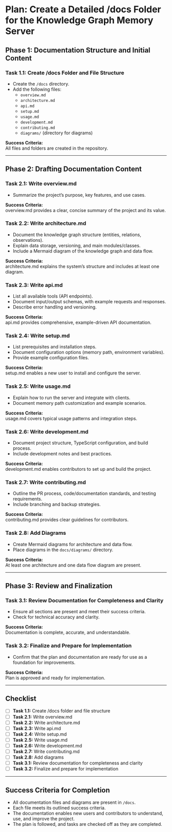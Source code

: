 # Plan: Create a Detailed /docs Folder for the Knowledge Graph Memory Server

## Phase 1: Documentation Structure and Initial Content

### Task 1.1: Create /docs Folder and File Structure
- Create the `/docs` directory.
- Add the following files:
  - `overview.md`
  - `architecture.md`
  - `api.md`
  - `setup.md`
  - `usage.md`
  - `development.md`
  - `contributing.md`
  - `diagrams/` (directory for diagrams)

**Success Criteria:**  
All files and folders are created in the repository.

---

## Phase 2: Drafting Documentation Content

### Task 2.1: Write overview.md
- Summarize the project’s purpose, key features, and use cases.

**Success Criteria:**  
overview.md provides a clear, concise summary of the project and its value.

### Task 2.2: Write architecture.md
- Document the knowledge graph structure (entities, relations, observations).
- Explain data storage, versioning, and main modules/classes.
- Include a Mermaid diagram of the knowledge graph and data flow.

**Success Criteria:**  
architecture.md explains the system’s structure and includes at least one diagram.

### Task 2.3: Write api.md
- List all available tools (API endpoints).
- Document input/output schemas, with example requests and responses.
- Describe error handling and versioning.

**Success Criteria:**  
api.md provides comprehensive, example-driven API documentation.

### Task 2.4: Write setup.md
- List prerequisites and installation steps.
- Document configuration options (memory path, environment variables).
- Provide example configuration files.

**Success Criteria:**  
setup.md enables a new user to install and configure the server.

### Task 2.5: Write usage.md
- Explain how to run the server and integrate with clients.
- Document memory path customization and example scenarios.

**Success Criteria:**  
usage.md covers typical usage patterns and integration steps.

### Task 2.6: Write development.md
- Document project structure, TypeScript configuration, and build process.
- Include development notes and best practices.

**Success Criteria:**  
development.md enables contributors to set up and build the project.

### Task 2.7: Write contributing.md
- Outline the PR process, code/documentation standards, and testing requirements.
- Include branching and backup strategies.

**Success Criteria:**  
contributing.md provides clear guidelines for contributors.

### Task 2.8: Add Diagrams
- Create Mermaid diagrams for architecture and data flow.
- Place diagrams in the `docs/diagrams/` directory.

**Success Criteria:**  
At least one architecture and one data flow diagram are present.

---

## Phase 3: Review and Finalization

### Task 3.1: Review Documentation for Completeness and Clarity
- Ensure all sections are present and meet their success criteria.
- Check for technical accuracy and clarity.

**Success Criteria:**  
Documentation is complete, accurate, and understandable.

### Task 3.2: Finalize and Prepare for Implementation
- Confirm that the plan and documentation are ready for use as a foundation for improvements.

**Success Criteria:**  
Plan is approved and ready for implementation.

---

## Checklist

- [ ] **Task 1.1:** Create /docs folder and file structure
- [ ] **Task 2.1:** Write overview.md
- [ ] **Task 2.2:** Write architecture.md
- [ ] **Task 2.3:** Write api.md
- [ ] **Task 2.4:** Write setup.md
- [ ] **Task 2.5:** Write usage.md
- [ ] **Task 2.6:** Write development.md
- [ ] **Task 2.7:** Write contributing.md
- [ ] **Task 2.8:** Add diagrams
- [ ] **Task 3.1:** Review documentation for completeness and clarity
- [ ] **Task 3.2:** Finalize and prepare for implementation

---

## Success Criteria for Completion

- All documentation files and diagrams are present in `/docs`.
- Each file meets its outlined success criteria.
- The documentation enables new users and contributors to understand, use, and improve the project.
- The plan is followed, and tasks are checked off as they are completed.